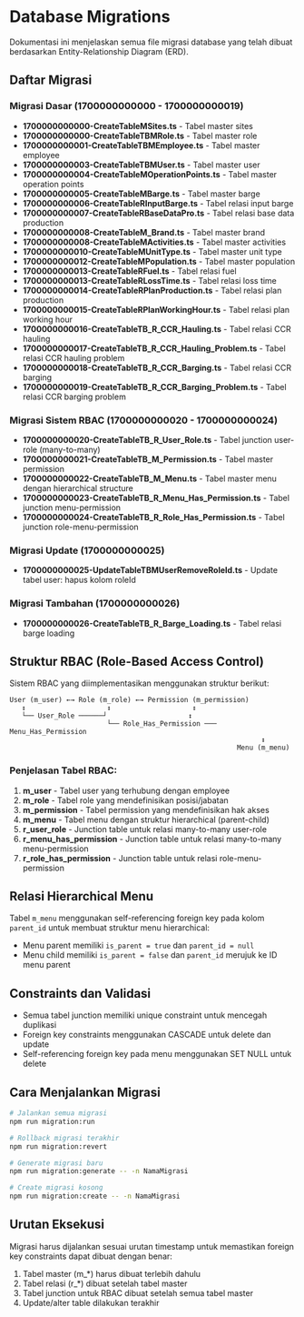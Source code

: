 # Database Migrations

Dokumentasi ini menjelaskan semua file migrasi database yang telah dibuat berdasarkan Entity-Relationship Diagram (ERD).

## Daftar Migrasi

### Migrasi Dasar (1700000000000 - 1700000000019)
- **1700000000000-CreateTableMSites.ts** - Tabel master sites
- **1700000000000-CreateTableTBMRole.ts** - Tabel master role
- **1700000000001-CreateTableTBMEmployee.ts** - Tabel master employee
- **1700000000003-CreateTableTBMUser.ts** - Tabel master user
- **1700000000004-CreateTableMOperationPoints.ts** - Tabel master operation points
- **1700000000005-CreateTableMBarge.ts** - Tabel master barge
- **1700000000006-CreateTableRInputBarge.ts** - Tabel relasi input barge
- **1700000000007-CreateTableRBaseDataPro.ts** - Tabel relasi base data production
- **1700000000008-CreateTableM_Brand.ts** - Tabel master brand
- **1700000000008-CreateTableMActivities.ts** - Tabel master activities
- **1700000000010-CreateTableMUnitType.ts** - Tabel master unit type
- **1700000000012-CreateTableMPopulation.ts** - Tabel master population
- **1700000000013-CreateTableRFuel.ts** - Tabel relasi fuel
- **1700000000013-CreateTableRLossTime.ts** - Tabel relasi loss time
- **1700000000014-CreateTableRPlanProduction.ts** - Tabel relasi plan production
- **1700000000015-CreateTableRPlanWorkingHour.ts** - Tabel relasi plan working hour
- **1700000000016-CreateTableTB_R_CCR_Hauling.ts** - Tabel relasi CCR hauling
- **1700000000017-CreateTableTB_R_CCR_Hauling_Problem.ts** - Tabel relasi CCR hauling problem
- **1700000000018-CreateTableTB_R_CCR_Barging.ts** - Tabel relasi CCR barging
- **1700000000019-CreateTableTB_R_CCR_Barging_Problem.ts** - Tabel relasi CCR barging problem

### Migrasi Sistem RBAC (1700000000020 - 1700000000024)
- **1700000000020-CreateTableTB_R_User_Role.ts** - Tabel junction user-role (many-to-many)
- **1700000000021-CreateTableTB_M_Permission.ts** - Tabel master permission
- **1700000000022-CreateTableTB_M_Menu.ts** - Tabel master menu dengan hierarchical structure
- **1700000000023-CreateTableTB_R_Menu_Has_Permission.ts** - Tabel junction menu-permission
- **1700000000024-CreateTableTB_R_Role_Has_Permission.ts** - Tabel junction role-menu-permission

### Migrasi Update (1700000000025)
- **1700000000025-UpdateTableTBMUserRemoveRoleId.ts** - Update tabel user: hapus kolom roleId

### Migrasi Tambahan (1700000000026)
- **1700000000026-CreateTableTB_R_Barge_Loading.ts** - Tabel relasi barge loading

## Struktur RBAC (Role-Based Access Control)

Sistem RBAC yang diimplementasikan menggunakan struktur berikut:

```
User (m_user) ←→ Role (m_role) ←→ Permission (m_permission)
   ↕                    ↕                    ↕
   └── User_Role ──────┘                    ↕
                        └── Role_Has_Permission ─── Menu_Has_Permission
                                                              ↕
                                                        Menu (m_menu)
```

### Penjelasan Tabel RBAC:

1. **m_user** - Tabel user yang terhubung dengan employee
2. **m_role** - Tabel role yang mendefinisikan posisi/jabatan
3. **m_permission** - Tabel permission yang mendefinisikan hak akses
4. **m_menu** - Tabel menu dengan struktur hierarchical (parent-child)
5. **r_user_role** - Junction table untuk relasi many-to-many user-role
6. **r_menu_has_permission** - Junction table untuk relasi many-to-many menu-permission
7. **r_role_has_permission** - Junction table untuk relasi role-menu-permission

## Relasi Hierarchical Menu

Tabel `m_menu` menggunakan self-referencing foreign key pada kolom `parent_id` untuk membuat struktur menu hierarchical:

- Menu parent memiliki `is_parent = true` dan `parent_id = null`
- Menu child memiliki `is_parent = false` dan `parent_id` merujuk ke ID menu parent

## Constraints dan Validasi

- Semua tabel junction memiliki unique constraint untuk mencegah duplikasi
- Foreign key constraints menggunakan CASCADE untuk delete dan update
- Self-referencing foreign key pada menu menggunakan SET NULL untuk delete

## Cara Menjalankan Migrasi

```bash
# Jalankan semua migrasi
npm run migration:run

# Rollback migrasi terakhir
npm run migration:revert

# Generate migrasi baru
npm run migration:generate -- -n NamaMigrasi

# Create migrasi kosong
npm run migration:create -- -n NamaMigrasi
```

## Urutan Eksekusi

Migrasi harus dijalankan sesuai urutan timestamp untuk memastikan foreign key constraints dapat dibuat dengan benar:

1. Tabel master (m_*) harus dibuat terlebih dahulu
2. Tabel relasi (r_*) dibuat setelah tabel master
3. Tabel junction untuk RBAC dibuat setelah semua tabel master
4. Update/alter table dilakukan terakhir
